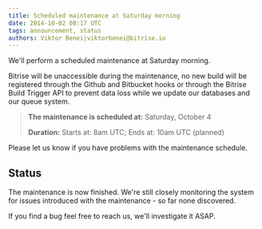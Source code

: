 ```yaml
---
title: Scheduled maintenance at Saturday morning
date: 2014-10-02 08:17 UTC
tags: announcement, status
authors: Viktor Benei|viktorbenei@bitrise.io
---
```


We'll perform a scheduled maintenance at Saturday morning.

Bitrise will be unaccessible during the maintenance,
no new build will be registered through the Github and Bitbucket hooks
or through the Bitrise Build Trigger API to prevent data loss
while we update our databases and our queue system.

> **The maintenance is scheduled at:**
> Saturday, October 4
>
> **Duration:**
> Starts at: 8am UTC; Ends at: 10am UTC (planned)

Please let us know if you have problems with the maintenance schedule.

## Status

The maintenance is now finished. We're still closely monitoring
the system for issues introduced with the maintenance - so far none discovered.

If you find a bug feel free to reach us, we'll investigate it ASAP.
